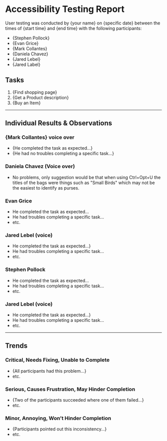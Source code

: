 # Accessibility Testing Report

User testing was conducted by {your name} on {specific date} between the times of {start time} and {end time} with the following participants:

- {Stephen Pollock}
- {Evan Grice}
- {Mark Collantes}
- {Daniela Chavez}
- {Jared Lebel}
- {Jared Label}

## Tasks

1. {Find shopping page}
2. {Get a Product description}
3. {Buy an Item}

---

## Individual Results & Observations

### {Mark Collantes} voice over

- {He completed the task as expected…}
- {He had no troubles completing a specific task…}

### Daniela Chavez (Voice over)

- No problems, only suggestion would be that when  using Ctrl+Opt+U the titles of the bags were things such as "Small Birds" which may not be the easiest to identify as purses. 

### Evan Grice

- He completed the task as expected…
- He had troubles completing a specific task…
- etc.

### Jared Lebel (voice)
- He completed the task as expected…}
- He had troubles completing a specific task…
- etc.

### Stephen Pollock

- He completed the task as expected…
- He had troubles completing a specific task…
- etc.

### Jared Lebel (voice)
- He completed the task as expected…}
- He had troubles completing a specific task…
- etc.

---

## Trends

### Critical, Needs Fixing, Unable to Complete

- {All participants had this problem…}
- etc.

### Serious, Causes Frustration, May Hinder Completion

- {Two of the participants succeeded where one of them failed…}
- etc.

### Minor, Annoying, Won’t Hinder Completion

- {Participants pointed out this inconsistency…}
- etc.